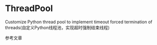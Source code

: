# ThreadPool
Customize Python thread pool to implement timeout forced termination of threads(自定义Python线程池，实现超时强制结束线程)<p>
参考文章

